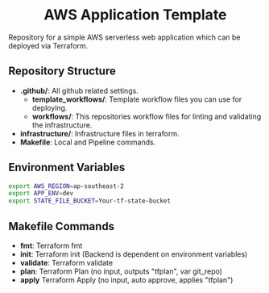 <h1 align="center">AWS Application Template</h1>

Repository for a simple AWS serverless web application which can be deployed via Terraform.

## Repository Structure

- **.github/**: All github related settings.
  - **template_workflows/**: Template workflow files you can use for deploying.
  - **workflows/**: This repositories workflow files for linting and validating the infrastructure.
- **infrastructure/**: Infrastructure files in terraform.
- **Makefile**: Local and Pipeline commands.

## Environment Variables

```bash
export AWS_REGION=ap-southeast-2
export APP_ENV=dev
export STATE_FILE_BUCKET=Your-tf-state-bucket
```

## Makefile Commands

- **fmt**: Terraform fmt
- **init**: Terraform init (Backend is dependent on environment variables)
- **validate**: Terraform validate
- **plan**: Terraform Plan (no input, outputs "tfplan", var git_repo)
- **apply** Terraform Apply (no input, auto approve, applies "tfplan")
